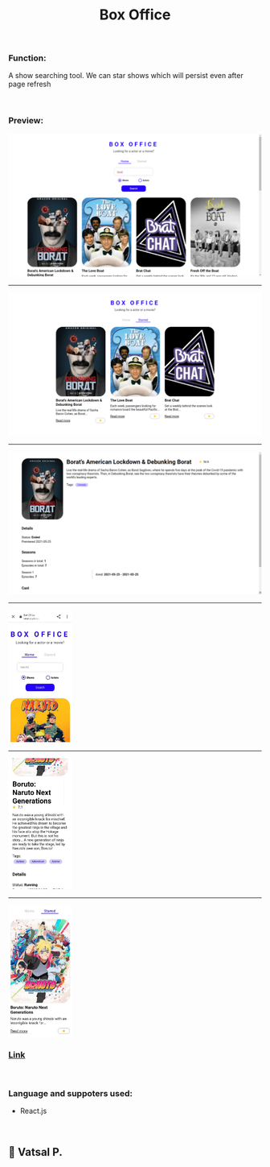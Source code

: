 <h1 align="center">Box Office</h1><br />

<h3>Function:</h3>
<p> A show searching tool. We can star shows which will persist even after page refresh</p><br />

<h3>Preview:</h3>
<img src="/src/images/readme/desk1.png"><hr />
<img src="/src/images/readme/desk2.png"><hr />
<img src="/src/images/readme/desk3.png"><hr />
<img display="inline" width=25% src="/src/images/readme/mobile1.jpg"><hr />
<img display="inline" width=25% src="/src/images/readme/mobile2.jpg"><hr />
<img display="inline" width=25% src="/src/images/readme/mobile3.jpg">
<br />

<h3><a href="https://vatsal-git.github.io/box-office-app/#/">Link</a></h3><br />

<h3>Language and suppoters used:</h3>
<ul>
  <li>React.js</li>
</ul>  
<br />

<h2>👋 Vatsal P.</h2>
